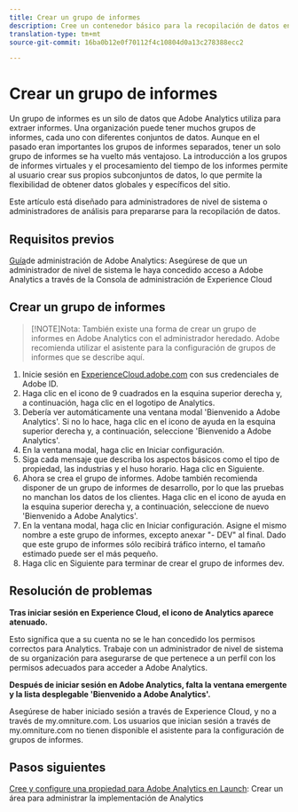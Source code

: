 ```yaml
---
title: Crear un grupo de informes
description: Cree un contenedor básico para la recopilación de datos en Adobe Analytics.
translation-type: tm+mt
source-git-commit: 16ba0b12e0f70112f4c10804d0a13c278388ecc2

---
```



# Crear un grupo de informes

Un grupo de informes es un silo de datos que Adobe Analytics utiliza para extraer informes. Una organización puede tener muchos grupos de informes, cada uno con diferentes conjuntos de datos. Aunque en el pasado eran importantes los grupos de informes separados, tener un solo grupo de informes se ha vuelto más ventajoso. La introducción a los grupos de informes virtuales y el procesamiento del tiempo de los informes permite al usuario crear sus propios subconjuntos de datos, lo que permite la flexibilidad de obtener datos globales y específicos del sitio.

Este artículo está diseñado para administradores de nivel de sistema o administradores de análisis para prepararse para la recopilación de datos.

## Requisitos previos

[Guía](first-admin-guide.md)de administración de Adobe Analytics: Asegúrese de que un administrador de nivel de sistema le haya concedido acceso a Adobe Analytics a través de la Consola de administración de Experience Cloud

## Crear un grupo de informes

> [!NOTE]Nota: También existe una forma de crear un grupo de informes en Adobe Analytics con el administrador heredado. Adobe recomienda utilizar el asistente para la configuración de grupos de informes que se describe aquí.

1. Inicie sesión en [ExperienceCloud.adobe.com](https://experiencecloud.adobe.com) con sus credenciales de Adobe ID.
1. Haga clic en el icono de 9 cuadrados en la esquina superior derecha y, a continuación, haga clic en el logotipo de Analytics.
1. Debería ver automáticamente una ventana modal 'Bienvenido a Adobe Analytics'. Si no lo hace, haga clic en el icono de ayuda en la esquina superior derecha y, a continuación, seleccione 'Bienvenido a Adobe Analytics'.
1. En la ventana modal, haga clic en Iniciar configuración.
1. Siga cada mensaje que describa los aspectos básicos como el tipo de propiedad, las industrias y el huso horario. Haga clic en Siguiente.
1. Ahora se crea el grupo de informes. Adobe también recomienda disponer de un grupo de informes de desarrollo, por lo que las pruebas no manchan los datos de los clientes. Haga clic en el icono de ayuda en la esquina superior derecha y, a continuación, seleccione de nuevo 'Bienvenido a Adobe Analytics'.
1. En la ventana modal, haga clic en Iniciar configuración.
Asigne el mismo nombre a este grupo de informes, excepto anexar "- DEV" al final. Dado que este grupo de informes sólo recibirá tráfico interno, el tamaño estimado puede ser el más pequeño.
1. Haga clic en Siguiente para terminar de crear el grupo de informes dev.

## Resolución de problemas

**Tras iniciar sesión en Experience Cloud, el icono de Analytics aparece atenuado.**

Esto significa que a su cuenta no se le han concedido los permisos correctos para Analytics. Trabaje con un administrador de nivel de sistema de su organización para asegurarse de que pertenece a un perfil con los permisos adecuados para acceder a Adobe Analytics.

**Después de iniciar sesión en Adobe Analytics, falta la ventana emergente y la lista desplegable 'Bienvenido a Adobe Analytics'.**

Asegúrese de haber iniciado sesión a través de Experience Cloud, y no a través de my.omniture.com. Los usuarios que inician sesión a través de my.omniture.com no tienen disponible el asistente para la configuración de grupos de informes.

## Pasos siguientes

[Cree y configure una propiedad para Adobe Analytics en Launch](/help/implement/implement-with-launch/create-analytics-property.md): Crear un área para administrar la implementación de Analytics
